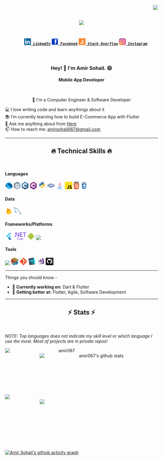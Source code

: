 <img align="right" src="https://visitor-badge.laobi.icu/badge?page_id=amir067">

<h1 align="center">
  <a href="https://git.io/typing-svg">
    <img height="70" src="https://readme-typing-svg.herokuapp.com/?lines=Hello,+There!+👋;This+is+Amir+Sohail..;Nice+to+meet+you!&center=true&size=28">
  </a>
</h1>

<h5 align="center">
  <code>
    <a href="https://www.linkedin.com/in/amir-sohail-055a10119/" title="LinkedIn Profile"><img width="22" src="images/linkedin.svg"> LinkedIn</a></code>
  <code><a href="https://www.facebook.com/AMIRSOHAIL22/" title="Facebook Profile"><img width="22" src="images/facebook.png"> Facebook</a></code>
  <code><a href="https://stackoverflow.com/users/12715517/amir-sohail/" title="Stack Overflow Profile"><img width="22" src="images/stackoverflow.svg"> Stack Overflow</a></code>
  <code><a href="null" title="Instagram Profile"><img width="22" src="images/instagram.svg"> Instagram</a></code>
</h5>
<br>

<h3 align="center">Hey! 👋 I'm Amir Sohail. 😄 </h3>
<h4 align="center">Mobile App Developer</h4>
<br>
<p align="center">
  📕 I'm a Computer Engineer & Software Developer

💻 I love writing code and learn anythings about it
<br>
📚 I’m currently learning how to build E-Commerce App with Flutter
<br>
💬 Ask me anything about from <a href="https://github.com/amir067" title="Github">Here</a>
<br>
📫 How to reach me: <a href="mailto: amirsohail067@gmail.com">amirsohail067@gmail.com</a>

</p>
<hr>
<h2 align="center">🔥 Technical Skills 🔥</h2>
<br>

#### Languages

<code><img title="dart" height="25" src="https://raw.githubusercontent.com/github/explore/80688e429a7d4ef2fca1e82350fe8e3517d3494d/topics/dart/dart.png"></code>
<code><img title="C" height="25" src="images/c.svg"></code>
<code><img title="C++" height="25" src="images/cpp.svg"></code>
<code><img title="C#" height="25" src="images/cSharp.svg"></code>
<code><img title="Python" height="25" src="images/python-original.svg"></code>
<code><img title="PHP" height="25" src="images/php.svg"></code>
<code><img title="Java" height="25" src="images/java-original.svg"></code>
<code><img title="Javascript" height="25" src="images/javascript.svg"></code>
<code><img title="HTML5" height="25" src="images/html5.svg"></code>
<code><img title="CSS" height="25" src="images/css.svg"></code>

#### Data

<code><img title="firebase" height="25" src="https://raw.githubusercontent.com/github/explore/80688e429a7d4ef2fca1e82350fe8e3517d3494d/topics/firebase/firebase.png"></code>
<code><img title="MySQL" height="25" src="images/mysql.svg"></code>

#### Frameworks/Platforms

<code><img title="FLUTTER" height="25" src="https://raw.githubusercontent.com/github/explore/cebd63002168a05a6a642f309227eefeccd92950/topics/flutter/flutter.png"></code>
<code><img title=".NetCore" height="25" src="images/dotnetcore.svg"></code>
<code><img title="Android" height="25" src="images/android.svg"></code>
<code><img height="25" src="https://www.ambient-it.net/wp-content/uploads/2016/04/wpf-logo-175.png"></code>

#### Tools

<code><img height="25" src="https://cdn.worldvectorlogo.com/logos/gitlab.svg"></code>
<code><img title="Problem Solving" height="25" src="images/problemSolving.png"></code>
<code><img title="Git" height="25" src="images/git-original.svg"></code>
<code><img title="Visual Studio Code" height="25" src="images/vscode.png"></code>
<code><img title="Microsoft Visual Studio" height="25" src="images/visualstudio.png"></code>
<code><img title="GitHub" height="25" src="images/github.svg"></code>

</p>

---

Things you should know -

- 🔭 <b>Currently working on:</b> Dart & Flutter
- 🌱 <b>Getting better at:</b> Flutter, Agile, Software Development

<hr>
<h2 align="center">⚡ Stats ⚡</h2>
<br>

_NOTE: Top languages does not indicate my skill level or which language I use the most. Most of projects are in private repos!_

<p align=center>
  <div align=center>
      <img align="left" width=390 src="https://github-readme-streak-stats.herokuapp.com/?user=amir067&theme=react&border=61dafb&hide_border=true" alt="amir067" />
    </a>
      <img align="right" width=390 src="https://github-readme-stats-git-masterrstaa-rickstaa.vercel.app/api?username=amir067&show_icons=true&include_all_commits=true&theme=react&count_private=true&hide_border=true" alt="amir067's github stats" />
    </a>
  </div>
  <br><br><br><br><br><br><br><br><br>
  <div align=center>
      <img width=390 align="left" src="https://github-readme-stats-git-masterrstaa-rickstaa.vercel.app/api/top-langs/?username=amir067&hide=c%23,powershell,Mathematica,Ruby,Objective-C,Objective-C%2b%2b,Cuda&title_color=61dafb&text_color=ffffff&icon_color=61dafb&bg_color=20232a&langs_count=8&layout=compact&border_color=61dafb&hide_border=true" />
    </a>
     <img width=390 align="right" src="https://github-readme-streak-stats.herokuapp.com?user=amir067&theme=transparent&border_radius=5" />
  </div>
 <br><br><br><br><br><br><br><br><br>
   
  [![Amir Sohail's github activity graph](https://github-readme-activity-graph.vercel.app/graph?username=amir067&theme=react-dark)](https://github.com/amir067/github-readme-activity-graph)
</p>
